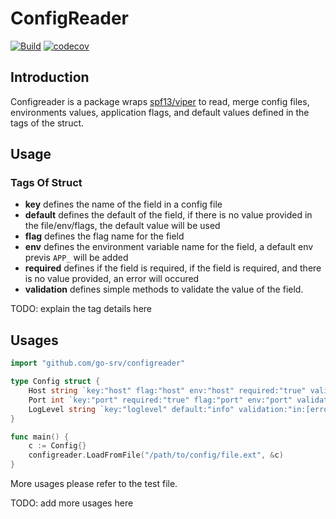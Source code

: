 # ConfigReader

[![Build](https://github.com/go-srv/configreader/actions/workflows/workflow.yml/badge.svg)](https://github.com/go-srv/configreader/actions/workflows/workflow.yml)
[![codecov](https://codecov.io/gh/go-srv/configreader/branch/master/graph/badge.svg?token=EGDJ3BOH2Y)](https://codecov.io/gh/go-srv/configreader)

## Introduction

Configreader is a package wraps [spf13/viper](https://github.com/spf13/viper)
to read, merge config files, environments values, application flags, and default values defined in the tags of the struct.

## Usage

### Tags Of Struct

* **key** defines the name of the field in a config file
* **default** defines the default of the field, if there is no value provided in the file/env/flags, the default value will be used
* **flag** defines the flag name for the field
* **env** defines the environment variable name for the field, a default env previs `APP_` will be added
* **required** defines if the field is required, if the field is required, and there is no value provided, an error will occured
* **validation** defines simple methods to validate the value of the field.

TODO: explain the tag details here

## Usages

```go
import "github.com/go-srv/configreader"

type Config struct {
    Host string `key:"host" flag:"host" env:"host" required:"true" validation:"range:[8:255]"`
    Port int `key:"port" required:"true" flag:"port" env:"port" validation:"range:[80:65535]"`
    LogLevel string `key:"loglevel" default:"info" validation:"in:[error, warning, info, verbose]"`
}

func main() {
    c := Config{}
    configreader.LoadFromFile("/path/to/config/file.ext", &c)
}
```

More usages please refer to the test file.

TODO: add more usages here

